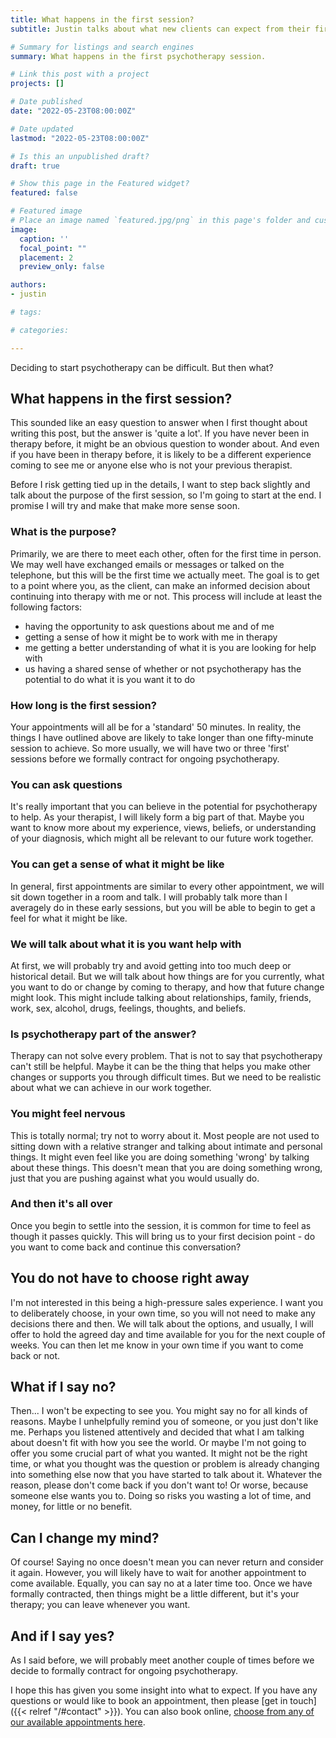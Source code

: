 ```yaml
---
title: What happens in the first session?
subtitle: Justin talks about what new clients can expect from their first session.

# Summary for listings and search engines
summary: What happens in the first psychotherapy session.

# Link this post with a project
projects: []

# Date published
date: "2022-05-23T08:00:00Z"

# Date updated
lastmod: "2022-05-23T08:00:00Z"

# Is this an unpublished draft?
draft: true

# Show this page in the Featured widget?
featured: false

# Featured image
# Place an image named `featured.jpg/png` in this page's folder and customize its options here.
image:
  caption: ''
  focal_point: ""
  placement: 2
  preview_only: false

authors:
- justin

# tags:

# categories:

---
```


Deciding to start psychotherapy can be difficult.  But then what?

## What happens in the first session?

This sounded like an easy question to answer when I first thought about writing this post, but the answer is 'quite a lot'.  If you have never been in therapy before, it might be an obvious question to wonder about.  And even if you have been in therapy before, it is likely to be a different experience coming to see me or anyone else who is not your previous therapist. 

<!--more-->

Before I risk getting tied up in the details, I want to step back slightly and talk about the purpose of the first session, so I'm going to start at the end.  I promise I will try and make that make more sense soon.

### What is the purpose?
Primarily, we are there to meet each other, often for the first time in person.  We may well have exchanged emails or messages or talked on the telephone, but this will be the first time we actually meet.  The goal is to get to a point where you, as the client, can make an informed decision about continuing into therapy with me or not.  This process will include at least the following factors:
- having the opportunity to ask questions about me and of me
- getting a sense of how it might be to work with me in therapy
- me getting a better understanding of what it is you are looking for help with
- us having a shared sense of whether or not psychotherapy has the potential to do what it is you want it to do

### How long is the first session?
Your appointments will all be for a 'standard' 50 minutes.  In reality, the things I have outlined above are likely to take longer than one fifty-minute session to achieve.  So more usually, we will have two or three 'first' sessions before we formally contract for ongoing psychotherapy.

### You can ask questions
It's really important that you can believe in the potential for psychotherapy to help.  As your therapist, I will likely form a big part of that.  Maybe you want to know more about my experience, views, beliefs, or understanding of your diagnosis, which might all be relevant to our future work together.

### You can get a sense of what it might be like
In general, first appointments are similar to every other appointment, we will sit down together in a room and talk.  I will probably talk more than I averagely do in these early sessions, but you will be able to begin to get a feel for what it might be like.

### We will talk about what it is you want help with
At first, we will probably try and avoid getting into too much deep or historical detail.  But we will talk about how things are for you currently, what you want to do or change by coming to therapy, and how that future change might look.  This might include talking about relationships, family, friends, work, sex, alcohol, drugs, feelings, thoughts, and beliefs.

### Is psychotherapy part of the answer?
Therapy can not solve every problem.  That is not to say that psychotherapy can't still be helpful.  Maybe it can be the thing that helps you make other changes or supports you through difficult times.  But we need to be realistic about what we can achieve in our work together.

### You might feel nervous
This is totally normal; try not to worry about it.  Most people are not used to sitting down with a relative stranger and talking about intimate and personal things.  It might even feel like you are doing something 'wrong' by talking about these things.  This doesn't mean that you are doing something wrong, just that you are pushing against what you would usually do.

### And then it's all over
Once you begin to settle into the session, it is common for time to feel as though it passes quickly.  This will bring us to your first decision point - do you want to come back and continue this conversation?

## You do not have to choose right away
I'm not interested in this being a high-pressure sales experience.  I want you to deliberately choose, in your own time, so you will not need to make any decisions there and then.  We will talk about the options, and usually, I will offer to hold the agreed day and time available for you for the next couple of weeks.  You can then let me know in your own time if you want to come back or not.

## What if I say no?
Then... I won't be expecting to see you.  You might say no for all kinds of reasons.  Maybe I unhelpfully remind you of someone, or you just don't like me.  Perhaps you listened attentively and decided that what I am talking about doesn't fit with how you see the world.  Or maybe I'm not going to offer you some crucial part of what you wanted.  It might not be the right time, or what you thought was the question or problem is already changing into something else now that you have started to talk about it.  Whatever the reason, please don't come back if you don't want to!  Or worse, because someone else wants you to.  Doing so risks you wasting a lot of time, and money, for little or no benefit.

## Can I change my mind?
Of course!  Saying no once doesn't mean you can never return and consider it again. However, you will likely have to wait for another appointment to come available.  Equally, you can say no at a later time too.  Once we have formally contracted, then things might be a little different, but it's your therapy; you can leave whenever you want.

## And if I say yes?
As I said before, we will probably meet another couple of times before we decide to formally contract for ongoing psychotherapy.

I hope this has given you some insight into what to expect.  If you have any questions or would like to book an appointment, then please [get in touch]({{< relref "/#contact" >}}).  You can also book online, [choose from any of our available appointments here](https://therapy-nottingham.selectandbook.com).